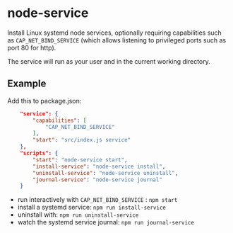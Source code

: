 # node-service

Install Linux systemd node services, optionally requiring capabilities such as `CAP_NET_BIND_SERVICE` (which allows listening to privileged ports such as port 80 for http).

The service will run as your user and in the current working directory.

## Example

Add this to package.json:

```json
    "service": {
        "capabilities": [
            "CAP_NET_BIND_SERVICE"
        ],
        "start": "src/index.js service"
    },
    "scripts": {
        "start": "node-service start",
        "install-service": "node-service install",
        "uninstall-service": "node-service uninstall",
        "journal-service": "node-service journal"
    }
```

- run interactively with `CAP_NET_BIND_SERVICE` : `npm start`
- install a systemd service: `npm run install-service`
- uninstall with: `npm run uninstall-service`
- watch the systemd service journal: `npm run journal-service`


